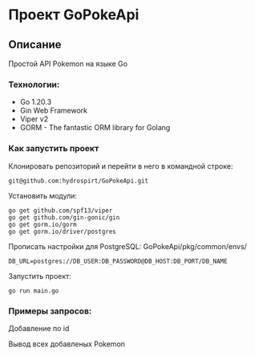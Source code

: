 # Проект GoPokeApi
## Описание
Простой API Pokemon на языке Go
### Технологии:
- Go 1.20.3
- Gin Web Framework
- Viper v2
- GORM - The fantastic ORM library for Golang
### Как запустить проект
Клонировать репозиторий и перейти в него в командной строке:

```
git@github.com:hydrospirt/GoPokeApi.git
```
Установить модули:
```
go get github.com/spf13/viper
go get github.com/gin-gonic/gin
go get gorm.io/gorm
go get gorm.io/driver/postgres
```
Прописать настройки для PostgreSQL:
GoPokeApi/pkg/common/envs/
```
DB_URL=postgres://DB_USER:DB_PASSWORD@DB_HOST:DB_PORT/DB_NAME
```
Запустить проект:
```
go run main.go
```
### Примеры запросов:
Добавление по id

Вывод всех добавленых Pokemon
